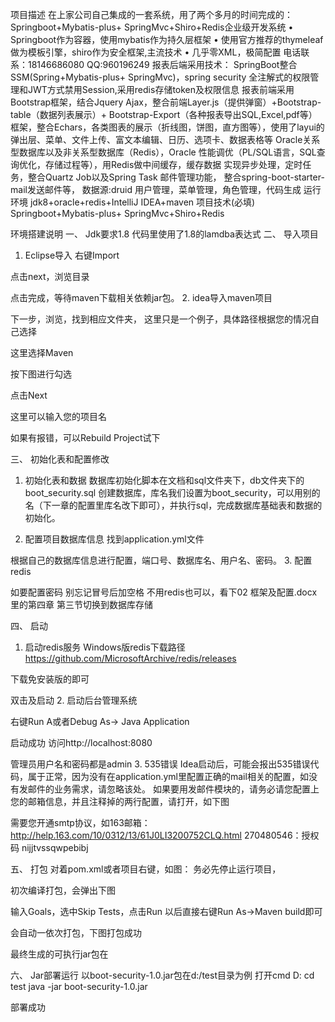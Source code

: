 
项目描述
在上家公司自己集成的一套系统，用了两个多月的时间完成的：Springboot+Mybatis-plus+ SpringMvc+Shiro+Redis企业级开发系统
•	Springboot作为容器，使用mybatis作为持久层框架
•	使用官方推荐的thymeleaf做为模板引擎，shiro作为安全框架,主流技术
•	几乎零XML，极简配置
   电话联系：18146686080
   QQ:960196249
报表后端采用技术： SpringBoot整合SSM(Spring+Mybatis-plus+ SpringMvc)，spring security 全注解式的权限管理和JWT方式禁用Session,采用redis存储token及权限信息
报表前端采用Bootstrap框架，结合Jquery Ajax，整合前端Layer.js（提供弹窗）+Bootstrap-table（数据列表展示）+ Bootstrap-Export（各种报表导出SQL,Excel,pdf等）框架，整合Echars，各类图表的展示（折线图，饼图，直方图等），使用了layui的弹出层、菜单、文件上传、富文本编辑、日历、选项卡、数据表格等 
Oracle关系型数据库以及非关系型数据库（Redis），Oracle  性能调优（PL/SQL语言，SQL查询优化，存储过程等），用Redis做中间缓存，缓存数据
实现异步处理，定时任务，整合Quartz Job以及Spring Task
邮件管理功能， 整合spring-boot-starter-mail发送邮件等，
数据源:druid
用户管理，菜单管理，角色管理，代码生成 
运行环境
jdk8+oracle+redis+IntelliJ IDEA+maven
项目技术(必填)
Springboot+Mybatis-plus+ SpringMvc+Shiro+Redis


环境搭建说明
一、	Jdk要求1.8
代码里使用了1.8的lamdba表达式
二、	导入项目
1.	Eclipse导入
右键Import
 
点击next，浏览目录

点击完成，等待maven下载相关依赖jar包。
2.	idea导入maven项目
 
下一步，浏览，找到相应文件夹，
这里只是一个例子，具体路径根据您的情况自己选择
 
这里选择Maven
 
按下图进行勾选
 
 
点击Next
 

这里可以输入您的项目名
 

如果有报错，可以Rebuild Project试下 


三、	初始化表和配置修改
1.	初始化表和数据
数据库初始化脚本在文档和sql文件夹下，db文件夹下的boot_security.sql
创建数据库，库名我们设置为boot_security，可以用别的名（下一章的配置里库名改下即可），并执行sql，完成数据库基础表和数据的初始化。
 

2.	配置项目数据库信息
找到application.yml文件
 
 
根据自己的数据库信息进行配置，端口号、数据库名、用户名、密码。
3.	配置redis
 
如要配置密码
 别忘记冒号后加空格
不用redis也可以，看下02 框架及配置.docx 里的第四章 第三节切换到数据库存储



四、	启动
1.	启动redis服务
Windows版redis下载路径
https://github.com/MicrosoftArchive/redis/releases
 
下载免安装版的即可
 
双击及启动
2.	启动后台管理系统
 

右键Run A或者Debug As-> Java Application

启动成功
访问http://localhost:8080
 
管理员用户名和密码都是admin
3.	535错误
Idea启动后，可能会报出535错误代码，属于正常，因为没有在application.yml里配置正确的mail相关的配置，如没有发邮件的业务需求，请忽略该处。
如果要用发邮件模块的，请务必请您配置上您的邮箱信息，并且注释掉的两行配置，请打开，如下图
 

需要您开通smtp协议，如163邮箱：
http://help.163.com/10/0312/13/61J0LI3200752CLQ.html
270480546：授权码 nijjtvssqwpebibj


五、	打包
对着pom.xml或者项目右键，如图：
务必先停止运行项目，
 

初次编译打包，会弹出下图
 
输入Goals，选中Skip Tests，点击Run
以后直接右键Run As->Maven build即可

会自动一依次打包，下图打包成功
 

最终生成的可执行jar包在
 


六、	Jar部署运行
以boot-security-1.0.jar包在d:/test目录为例
打开cmd
D:
cd test
java -jar boot-security-1.0.jar
 
部署成功














 

